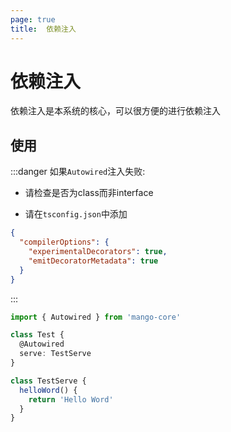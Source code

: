 ```yaml
---
page: true
title:  依赖注入
---
```


# 依赖注入

依赖注入是本系统的核心，可以很方便的进行依赖注入

## 使用
:::danger
如果`Autowired`注入失败:
- 请检查是否为class而非interface

- 请在`tsconfig.json`中添加
```json
{
  "compilerOptions": {
    "experimentalDecorators": true,
    "emitDecoratorMetadata": true
  }
}
```
:::

```ts
import { Autowired } from 'mango-core'

class Test {
  @Autowired
  serve: TestServe
}

class TestServe {
  helloWord() {
    return 'Hello Word'
  }
}
```

